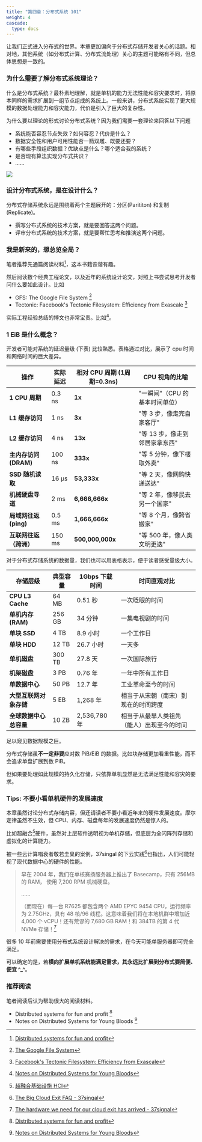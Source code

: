 ```yaml
---
title: "第四章：分布式系统 101"
weight: 4
cascade:
  type: docs
---
```


让我们正式进入分布式的世界。本章更加偏向于分布式存储开发者关心的话题。相对地，其他系统（如分布式计算、分布式流处理）关心的主题可能略有不同，但总体思想是一致的。

### 为什么需要了解分布式系统理论？

什么是分布式系统？最朴素地理解，就是单机的能力无法性能和容灾要求时，将原本同样的需求扩展到一组节点组成的系统上。一般来讲，分布式系统实现了更大规模的数据处理能力和容灾能力，代价是引入了巨大的复杂性。

为什么要以理论的形式讨论分布式系统？因为我们需要一套理论来回答以下问题

- 系统能否容忍节点失效？如何容忍？代价是什么？
- 数据安全性和用户可用性能否一箭双雕、既要还要？
- 有哪些手段组织数据？优缺点是什么？哪个适合我的系统？
- 是否现有算法实现分布式共识？
- ......

![](https://static.zdfmc.net/imgs/2025/08/ad4ffb1e01341251.png)

### 设计分布式系统，是在设计什么？
分布式存储系统永远是围绕着两个主题展开的：分区(Parititon) 和复制(Replicate)。

- 撰写分布式系统的技术方案，就是要回答这两个问题。
- 评审分布式系统的技术方案，就是要帮忙思考和推演这两个问题。

### 我是新来的，想总览全局？

笔者推荐先通篇阅读材料[^dist_book]，这本书籍诙谐有趣。

然后阅读数个经典工程论文，以及近年的系统设计论文，对照上书尝试思考开发者问什么要如此设计。比如

- GFS: The Google File System [^GFS]
- Tectonic: Facebook's Tectonic Filesystem: Efficiency from Exascale [^tectonic]

[^GFS]: [The Google File System](https://research.google.com/archive/gfs-sosp2003.pdf)
[^tectonic]: [Facebook's Tectonic Filesystem: Efficiency from Exascale](https://www.usenix.org/system/files/fast21-pan.pdf)

实际工程经验总结的博文也非常宝贵。比如[^dist-notes]。



### 1 EiB 是什么概念？
开发者可能对系统的延迟量级 (下表) 比较熟悉。表格通过对比，展示了 cpu 时间和网络时间的巨大差异。

| **操作**               | **实际延迟** | **相对 CPU 周期 (1周期=0.3ns)** | **CPU 视角的比喻**                     |
|------------------------|-------------|----------------------------------|-----------------------------------|
| **1 CPU 周期**         | 0.3 ns      | **1x**                           | "一瞬间"（CPU 的基本时间单位）     |
| **L1 缓存访问**        | 1 ns        | **3x**                           | "等 3 步，像走完自家客厅"         |
| **L2 缓存访问**        | 4 ns        | **13x**                          | "等 13 步，像走到邻居家拿东西"    |
| **主内存访问 (DRAM)**  | 100 ns      | **333x**                         | "等 5 分钟，像下楼取外卖"         |
| **SSD 随机读取**       | 16 μs       | **53,333x**                      | "等 2 天，像网购快递送达"         |
| **机械硬盘寻道**       | 2 ms        | **6,666,666x**                   | "等 2 年，像移民去另一个国家"     |
| **局域网往返 (ping)**  | 0.5 ms      | **1,666,666x**                   | "等 8 个月，像跨省搬家"           |
| **互联网往返（跨洲）** | 150 ms      | **500,000,000x**                 | "等 500 年，像人类文明更迭"       |

对于分布式存储系统的数据量，我们也可以用表格表示，便于读者感受量级大小。

| **存储层级**               | **典型容量** | **1Gbps 下载时间**       | **时间直观对比**         |
|---------------------------|--------------|--------------------------|------------------------|
| **CPU L3 Cache**          | 64 MB        | 0.51 秒                  | 一次眨眼的时间          |
| **单机内存 (RAM)**      | 256 GB       | 34 分钟                  | 一集电视剧的时间        |
| **单块 SSD**          | 4 TB         | 8.9 小时                 | 一个工作日              |
| **单块 HDD**          | 12 TB        | 26.7 小时                | 一天多                  |
| **单机磁盘**     | 300 TB       | 27.8 天                  | 一次国际旅行            |
| **机架磁盘**      | 3 PB         | 0.76 年                   | 一年中所有工作日        |
| **单数据中心**            | 50 PB        | 12.7 年                   | 工业革命至今的时间      |
| **大型互联网对象存储**    | 5 EB         | 1,268 年               | 相当于从宋朝（南宋）到现在的时间跨度  |
| **全球数据中心总容量**    | 10 ZB        | 2,536,780 年           | 相当于从最早人类祖先（能人）出现至今的时间      |

足以窥见数据规模之巨。

分布式存储虽**不一定非要**应对数 PiB/EiB 的数据。比如块存储更加看重性能，而不会追求单盘扩展到数 PiB。

但如果要处理如此规模的持久化存储，只依靠单机显然是无法满足性能和容灾的要求。


### Tips: 不要小看单机硬件的发展速度

本章虽然讨论分布式存储内容，但还请读者不要小看近年来的硬件发展速度。摩尔定律虽然不生效，但 CPU、内存、磁盘每年的发展速度仍然是惊人的。

比如超融合[^fusion]硬件，虽然对上层软件透明视为单机存储，但底层为全闪阵列存储和虚拟化的计算能力。

[^fusion]: [超融合基础设施 HCI](https://e.huawei.com/cn/products/storage/hci)

被一些云计算唱衰者敬若圭臬的案例，37singal 的下云实践[^37signal]也指出，人们可能轻视了现代数据中心的硬件的性能。

[^37signal]: [The Big Cloud Exit FAQ - 37singal](https://world.hey.com/dhh/the-big-cloud-exit-faq-20274010)

> 早在 2004 年，我们在单核赛扬服务器上推出了 Basecamp，只有 256MB 的 RAM， 使用 7,200 RPM 机械硬盘。
>
> ......
>
> （而现在）每一台 R7625 都包含两个 AMD EPYC 9454 CPU，运行频率为 2.75GHz，具有 48 核/96 线程。这意味着我们将在本地机群中增加近 4,000 个 vCPU！还有荒谬的 7,680 GB RAM！和 384TB 的第 4 代 NVMe 存储！[^37signal_2]

[^37signal_2]: [The hardware we need for our cloud exit has arrived - 37signal](https://world.hey.com/dhh/the-hardware-we-need-for-our-cloud-exit-has-arrived-99d66966)

很多 10 年前需要使用分布式系统设计解决的需求，在今天可能单服务器即可完全满足。

可以确定的是，若**横向扩展单机系统能满足需求，其永远比扩展到分布式要简便、便宜 ^_^**。


### 推荐阅读

笔者阅读后认为帮助很大的阅读材料。

- Distributed systems for fun and profit [^dist_book]
- Notes on Distributed Systems for Young Bloods [^dist-notes]

[^dist_book]: [Distributed systems for fun and profit](https://book.mixu.net/distsys/index.html)
[^dist-notes]: [Notes on Distributed Systems for Young Bloods](https://www.somethingsimilar.com/2013/01/14/notes-on-distributed-systems-for-young-bloods/)

